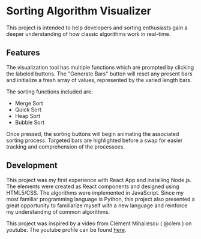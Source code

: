 # Sorting Algorithm Visualizer

This project is intended to help developers and sorting enthusiasts gain a deeper understanding of how classic algorithms work in real-time.

## Features

The visualization tool has multiple functions which are prompted by clicking the labeled buttons. The "Generate Bars" button will reset any present bars and initialize a fresh array of values, represented by the varied length bars.

The sorting functions included are:
- Merge Sort
- Quick Sort
- Heap Sort
- Bubble Sort

Once pressed, the sorting buttons will begin animating the associated sorting process. Targeted bars are highlighted before a swap for easier tracking and comprehension of the processees.

## Development

This project was my first experience with React App and installing Node.js. The elements were created as React components and designed using HTML5/CSS. The algorithms were implemented in JavaScript. Since my most familiar programming language is Python, this project also presented a great opportunity to familiarize myself with a new language and reinforce my understanding of common algorithms.

This project was inspired by a video from Clément Mihailescu ( @clem ) on youtube. The youtube profile can be found [here](https://www.youtube.com/@clem).
